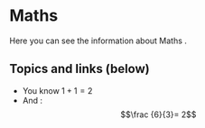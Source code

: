# Maths
Here you can see the information about Maths .
## Topics and links (below)

- You know $1+1 = 2$
- And : $$\frac {6}{3}= 2$$

